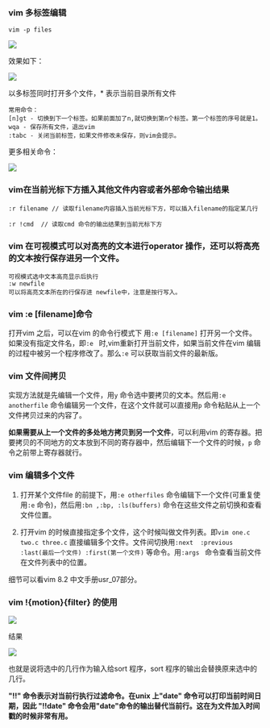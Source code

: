 ### vim 多标签编辑

```textile
vim -p files
```

![](C:\Users\lzw\AppData\Roaming\marktext\images\2022-07-19-22-28-40-image.png)

效果如下：

![](C:\Users\lzw\AppData\Roaming\marktext\images\2022-07-19-22-29-22-image.png)

以多标签同时打开多个文件，\* 表示当前目录所有文件

```textile
常用命令：
[n]gt - 切换到下一个标签。如果前面加了n,就切换到第n个标签。第一个标签的序号就是1。
wqa - 保存所有文件，退出vim
:tabc - 关闭当前标签，如果文件修改未保存，则vim会提示。
```

更多相关命令：

![](C:\Users\lzw\AppData\Roaming\marktext\images\2022-07-19-22-39-28-image.png)

### vim在当前光标下方插入其他文件内容或者外部命令输出结果

```textile
:r filename // 读取filename内容插入当前光标下方，可以插入filename的指定某几行 

:r !cmd  // 读取cmd 命令的输出结果到当前光标下方
```

### vim 在可视模式可以对高亮的文本进行operator 操作，还可以将高亮的文本按行保存进另一个文件。

```textile
可视模式选中文本高亮显示后执行
:w newfile
可以将高亮文本所在的行保存进 newfile中，注意是按行写入。
```

### vim :e [filename]命令

打开vim 之后，可以在vim 的命令行模式下 用`:e [filename]`  打开另一个文件。如果没有指定文件名，即`:e ` 时,vim重新打开当前文件，如果当前文件在vim 编辑的过程中被另一个程序修改了。那么`:e` 可以获取当前文件的最新版。

### vim 文件间拷贝

实现方法就是先编辑一个文件，用`y` 命令选中要拷贝的文本。然后用`:e anotherfile` 命令编辑另一个文件，在这个文件就可以直接用`p` 命令粘贴从上一个文件拷贝过来的内容了。

**如果需要从上一个文件的多处地方拷贝到另一个文件**，可以利用vim 的寄存器。把要拷贝的不同地方的文本放到不同的寄存器中，然后编辑下一个文件的时候，`p` 命令之前带上寄存器就行。

### vim 编辑多个文件

1. 打开某个文件file 的前提下，用`:e otherfiles` 命令编辑下一个文件(可重复使用`:e` 命令)，然后用`:bn ,:bp, :ls(buffers)`  命令在这些文件之前切换和查看文件位置。

2. 打开vim 的时候直接指定多个文件，这个时候叫做文件列表。即`vim one.c two.c three.c` 直接编辑多个文件。文件间切换用`:next  :previous :last(最后一个文件) :first(第一个文件)` 等命令。用`:args ` 命令查看当前文件在文件列表中的位置。

细节可以看vim 8.2 中文手册usr_07部分。

### vim !{motion}{filter} 的使用

![](C:\Users\lzw\Desktop\img_src\vim执行外部命令.png)

结果

![](C:\Users\lzw\Desktop\img_src\vim执行外部程序2.png)

也就是说将选中的几行作为输入给sort 程序，sort 程序的输出会替换原来选中的几行。

**"!!" 命令表示对当前行执行过滤命令。在unix 上"date" 命令可以打印当前时间日期，因此 "!!date<enter>" 命令会用"date"命令的输出替代当前行。这在为文件加入时间戳的时候非常有用。**
